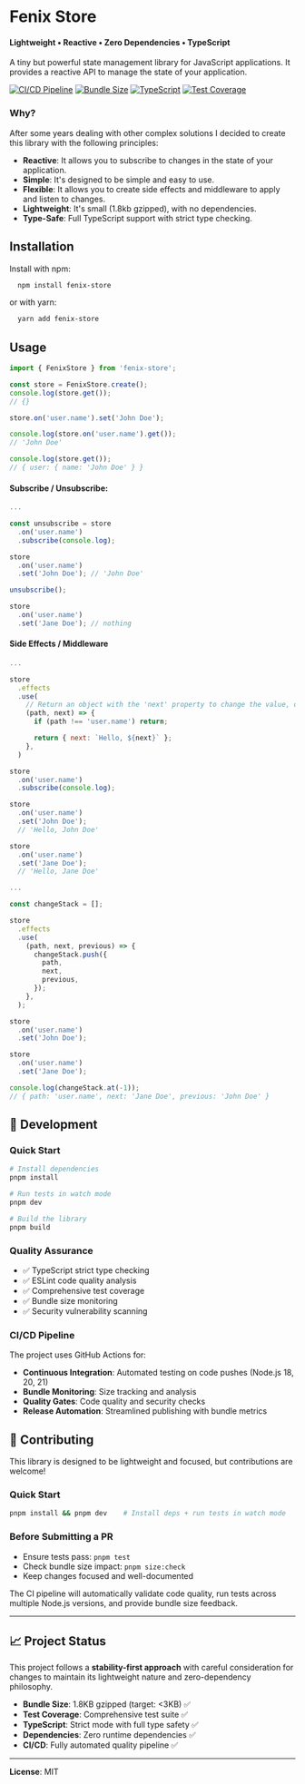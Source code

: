 # Fenix Store

#### Lightweight • Reactive • Zero Dependencies • TypeScript

A tiny but powerful state management library for JavaScript applications. It provides a reactive API to manage the state of your application.

[![CI/CD Pipeline](https://github.com/bernaporto/fenix-store/actions/workflows/ci.yml/badge.svg)](https://github.com/bernaporto/fenix-store/actions/workflows/ci.yml)
[![Bundle Size](https://img.shields.io/badge/bundle%20size-1.8kb%20gzipped-brightgreen)](#-bundle-analysis)
[![TypeScript](https://img.shields.io/badge/TypeScript-strict-blue)](https://www.typescriptlang.org/)
[![Test Coverage](https://img.shields.io/badge/coverage-100%25-brightgreen)](https://github.com/bernaporto/fenix-store)

### Why?

After some years dealing with other complex solutions I decided to create this library with the following principles:

- **Reactive**: It allows you to subscribe to changes in the state of your application.
- **Simple**: It's designed to be simple and easy to use.
- **Flexible**: It allows you to create side effects and middleware to apply and listen to changes.
- **Lightweight**: It's small (1.8kb gzipped), with no dependencies.
- **Type-Safe**: Full TypeScript support with strict type checking.

## Installation

Install with npm:

```bash
  npm install fenix-store
```

or with yarn:

```bash
  yarn add fenix-store
```

## Usage

```javascript
import { FenixStore } from 'fenix-store';

const store = FenixStore.create();
console.log(store.get());
// {}

store.on('user.name').set('John Doe');

console.log(store.on('user.name').get());
// 'John Doe'

console.log(store.get());
// { user: { name: 'John Doe' } }
```

#### Subscribe / Unsubscribe:

```javascript
...

const unsubscribe = store
  .on('user.name')
  .subscribe(console.log);

store
  .on('user.name')
  .set('John Doe'); // 'John Doe'

unsubscribe();

store
  .on('user.name')
  .set('Jane Doe'); // nothing
```

#### Side Effects / Middleware

```javascript
...

store
  .effects
  .use(
    // Return an object with the 'next' property to change the value, otherwise no changes will be applied.
    (path, next) => {
      if (path !== 'user.name') return;

      return { next: `Hello, ${next}` };
    },
  )

store
  .on('user.name')
  .subscribe(console.log);

store
  .on('user.name')
  .set('John Doe');
  // 'Hello, John Doe'

store
  .on('user.name')
  .set('Jane Doe');
  // 'Hello, Jane Doe'
```

```javascript
...

const changeStack = [];

store
  .effects
  .use(
    (path, next, previous) => {
      changeStack.push({
        path,
        next,
        previous,
      });
    },
  );

store
  .on('user.name')
  .set('John Doe');

store
  .on('user.name')
  .set('Jane Doe');

console.log(changeStack.at(-1));
// { path: 'user.name', next: 'Jane Doe', previous: 'John Doe' }
```

## 🔧 Development

### Quick Start

```bash
# Install dependencies
pnpm install

# Run tests in watch mode
pnpm dev

# Build the library
pnpm build
```

### Quality Assurance

- ✅ TypeScript strict type checking
- ✅ ESLint code quality analysis
- ✅ Comprehensive test coverage
- ✅ Bundle size monitoring
- ✅ Security vulnerability scanning

### CI/CD Pipeline

The project uses GitHub Actions for:

- **Continuous Integration**: Automated testing on code pushes (Node.js 18, 20, 21)
- **Bundle Monitoring**: Size tracking and analysis
- **Quality Gates**: Code quality and security checks
- **Release Automation**: Streamlined publishing with bundle metrics

## 🤝 Contributing

This library is designed to be lightweight and focused, but contributions are welcome!

### Quick Start

```bash
pnpm install && pnpm dev    # Install deps + run tests in watch mode
```

### Before Submitting a PR

- Ensure tests pass: `pnpm test`
- Check bundle size impact: `pnpm size:check`
- Keep changes focused and well-documented

The CI pipeline will automatically validate code quality, run tests across multiple Node.js versions, and provide bundle size feedback.

---

## 📈 Project Status

This project follows a **stability-first approach** with careful consideration for changes to maintain its lightweight nature and zero-dependency philosophy.

- **Bundle Size**: 1.8KB gzipped (target: <3KB) ✅
- **Test Coverage**: Comprehensive test suite ✅
- **TypeScript**: Strict mode with full type safety ✅
- **Dependencies**: Zero runtime dependencies ✅
- **CI/CD**: Fully automated quality pipeline ✅

---

**License**: MIT
